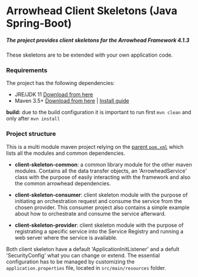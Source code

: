 # Arrowhead Client Skeletons (Java Spring-Boot)
##### The project provides client skeletons for the Arrowhead Framework 4.1.3

These skeletons are to be extended with your own application code.

### Requirements

The project has the following dependencies:
* JRE/JDK 11 [Download from here](https://www.oracle.com/technetwork/java/javase/downloads/jdk11-downloads-5066655.html)
* Maven 3.5+ [Download from here](http://maven.apache.org/download.cgi) | [Install guide](https://www.baeldung.com/install-maven-on-windows-linux-mac)

**build:** due to the build configuration it is important to run first `mvn clean` and only after `mvn install`

### Project structure

This is a multi module maven project relying on the [parent `pom.xml`](https://github.com/arrowhead-f/client-java-spring/blob/master/pom.xml) which lists all the modules and common dependencies.

* **client-skeleton-common**: a common library module for the other maven modules. Contains all the data transfer objects, an 'ArrowheadService' class with the purpose of easily interacting with the framework and also the common arrowhead dependencies.

* **client-skeleton-consumer**: client skeleton module with the purpose of initiating an orchestration request and consume the service from the chosen provider. This consumer project also contains a simple example about how to orchestrate and consume the service afterward.

* **client-skeleton-provider**: client skeleton module with the purpose of registrating a specific service into the Service Registry and running a web server where the service is available.

Both client skeleton have a default 'ApplicationInitListener' and a defult 'SecurityConfig' what you can change or extend. The essential configuration has to be managed by customizing the `application.properties` file, located in `src/main/resources` folder.
